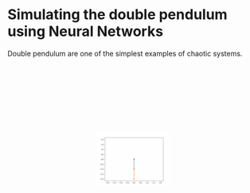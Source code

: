 # Simulating the double pendulum using Neural Networks
 
 Double pendulum are one of the simplest examples of chaotic systems.
 
<p align="center" style="scale: .3">
 <img src="https://github.com/aridaybordon/double-pendulum/blob/main/double_pendulum.gif" alt="animated" />
</p>
